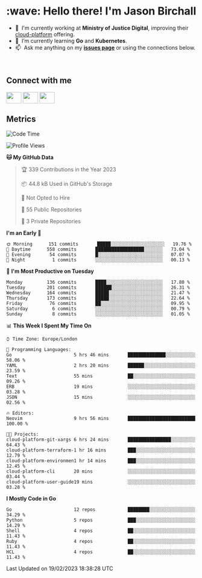 <h1 align="left" id="jason-title">:wave: Hello there! I'm Jason Birchall</h1>

- :office: &nbsp;I'm currently working at **Ministry of Justice Digital**, improving their [cloud-platform](https://github.com/ministryofjustice/cloud-platform) offering.
- :seedling: &nbsp;I’m currently learning **Go** and **Kubernetes**.
- :mailbox: &nbsp;Ask me anything on my **[issues page]** or using the connections below.


<br>

<h2>Connect with me</h2>
<p>
<a href="https://twitter.com/jsonBirchall" target="blank"><img align="center" src="https://cdn.jsdelivr.net/npm/simple-icons@3.0.1/icons/twitter.svg" alt="" height="30" width="40" /></a>
<a href="https://keybase.io/json0" target="blank"><img align="center" src="https://cdn.jsdelivr.net/npm/simple-icons@3.0.1/icons/keybase.svg" alt="" height="30" width="40" /></a>
<a href="https://www.reddit.com/user/kakorate" target="blank"><img align="center" src="https://cdn.jsdelivr.net/npm/simple-icons@3.0.1/icons/reddit.svg" alt="" height="30" width="40" /></a>
</p>

<h2>Metrics</h2>

<!--START_SECTION:waka-->
![Code Time](http://img.shields.io/badge/Code%20Time-945%20hrs%2014%20mins-blue)

![Profile Views](http://img.shields.io/badge/Profile%20Views-0-blue)

**🐱 My GitHub Data** 

> 🏆 339 Contributions in the Year 2023
 > 
> 📦 44.8 kB Used in GitHub's Storage 
 > 
> 🚫 Not Opted to Hire
 > 
> 📜 55 Public Repositories 
 > 
> 🔑 3 Private Repositories  
 > 
**I'm an Early 🐤** 

```text
🌞 Morning      151 commits       █████░░░░░░░░░░░░░░░░░░░░   19.76 % 
🌆 Daytime      558 commits       ██████████████████░░░░░░░   73.04 % 
🌃 Evening       54 commits       █░░░░░░░░░░░░░░░░░░░░░░░░   07.07 % 
🌙 Night          1 commits       ░░░░░░░░░░░░░░░░░░░░░░░░░   00.13 % 

```
📅 **I'm Most Productive on Tuesday** 

```text
Monday         136 commits       ████░░░░░░░░░░░░░░░░░░░░░   17.80 % 
Tuesday        201 commits       ██████░░░░░░░░░░░░░░░░░░░   26.31 % 
Wednesday      164 commits       █████░░░░░░░░░░░░░░░░░░░░   21.47 % 
Thursday       173 commits       █████░░░░░░░░░░░░░░░░░░░░   22.64 % 
Friday          76 commits       ██░░░░░░░░░░░░░░░░░░░░░░░   09.95 % 
Saturday         6 commits       ░░░░░░░░░░░░░░░░░░░░░░░░░   00.79 % 
Sunday           8 commits       ░░░░░░░░░░░░░░░░░░░░░░░░░   01.05 % 

```


📊 **This Week I Spent My Time On** 

```text
⌚︎ Time Zone: Europe/London

💬 Programming Languages: 
Go                       5 hrs 46 mins       ██████████████░░░░░░░░░░░   58.06 % 
YAML                     2 hrs 20 mins       ██████░░░░░░░░░░░░░░░░░░░   23.59 % 
Text                     55 mins             ██░░░░░░░░░░░░░░░░░░░░░░░   09.26 % 
ERB                      19 mins             ░░░░░░░░░░░░░░░░░░░░░░░░░   03.28 % 
JSON                     15 mins             ░░░░░░░░░░░░░░░░░░░░░░░░░   02.56 % 

🔥 Editors: 
Neovim                   9 hrs 56 mins       █████████████████████████   100.00 % 

🐱‍💻 Projects: 
cloud-platform-git-xargs 6 hrs 24 mins       ████████████████░░░░░░░░░   64.43 % 
cloud-platform-terraform-1 hr 16 mins        ███░░░░░░░░░░░░░░░░░░░░░░   12.79 % 
cloud-platform-environmen1 hr 14 mins        ███░░░░░░░░░░░░░░░░░░░░░░   12.45 % 
cloud-platform-cli       20 mins             ░░░░░░░░░░░░░░░░░░░░░░░░░   03.44 % 
cloud-platform-user-guide19 mins             ░░░░░░░░░░░░░░░░░░░░░░░░░   03.28 % 

```

**I Mostly Code in Go** 

```text
Go                       12 repos            ████████░░░░░░░░░░░░░░░░░   34.29 % 
Python                   5 repos             ███░░░░░░░░░░░░░░░░░░░░░░   14.29 % 
Shell                    4 repos             ██░░░░░░░░░░░░░░░░░░░░░░░   11.43 % 
Ruby                     4 repos             ██░░░░░░░░░░░░░░░░░░░░░░░   11.43 % 
HCL                      4 repos             ██░░░░░░░░░░░░░░░░░░░░░░░   11.43 % 

```



 Last Updated on 19/02/2023 18:38:28 UTC
<!--END_SECTION:waka-->

<!-- links -->

[issues page]: https://github.com/jasonBirchall/jasonBirchall/issues "jasonBirchall/issues"

